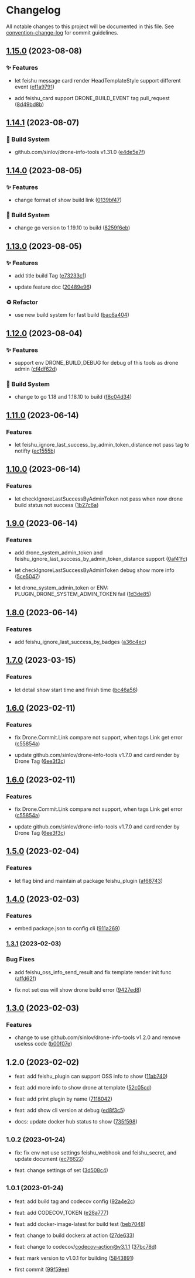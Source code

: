 # Changelog

All notable changes to this project will be documented in this file. See [convention-change-log](https://github.com/convention-change/convention-change-log) for commit guidelines.

## [1.15.0](https://github.com/sinlov/drone-feishu-group-robot/compare/1.14.1...v1.15.0) (2023-08-08)

### ✨ Features

* let feishu message card render HeadTemplateStyle support different event ([ef1a9791](https://github.com/sinlov/drone-feishu-group-robot/commit/ef1a97916f270230a3de438e87c09c7c600fe456))

* add feishu_card support DRONE_BUILD_EVENT tag pull_request ([8d49bd8b](https://github.com/sinlov/drone-feishu-group-robot/commit/8d49bd8b8d03875eeafbed3ad9a690848eb53d5b))

## [1.14.1](https://github.com/sinlov/drone-feishu-group-robot/compare/1.14.0...v1.14.1) (2023-08-07)

### 👷‍ Build System

* github.com/sinlov/drone-info-tools v1.31.0 ([e4de5e7f](https://github.com/sinlov/drone-feishu-group-robot/commit/e4de5e7f3dafdfa391d7e310a2e344c3bf2dd0a5))

## [1.14.0](https://github.com/sinlov/drone-feishu-group-robot/compare/1.13.0...v1.14.0) (2023-08-05)

### ✨ Features

* change format of show build link ([0139bf47](https://github.com/sinlov/drone-feishu-group-robot/commit/0139bf474ff4053a3684a2da8d760312f2e13e07))

### 👷‍ Build System

* change go version to 1.19.10 to build ([8259f6eb](https://github.com/sinlov/drone-feishu-group-robot/commit/8259f6ebb5ae37562ffabd719d88e42e045da4da))

## [1.13.0](https://github.com/sinlov/drone-feishu-group-robot/compare/1.12.0...v1.13.0) (2023-08-05)

### ✨ Features

* add title build Tag ([e73233c1](https://github.com/sinlov/drone-feishu-group-robot/commit/e73233c1778f162fb062e173f3935738e9c35c02))

* update feature doc ([20489e96](https://github.com/sinlov/drone-feishu-group-robot/commit/20489e96d8ce18fdbafcf213ebb4b787fa2c91bd))

### ♻ Refactor

* use new build system for fast build ([bac6a404](https://github.com/sinlov/drone-feishu-group-robot/commit/bac6a40437792b6ca06eed303e9cc06cf04300d1))

## [1.12.0](https://github.com/sinlov/drone-feishu-group-robot/compare/1.11.0...v1.12.0) (2023-08-04)

### ✨ Features

* support env DRONE_BUILD_DEBUG for debug of this tools as drone admin ([cf4df62d](https://github.com/sinlov/drone-feishu-group-robot/commit/cf4df62ddd2a9d66a4a4e4cff73781beb3f455bd))

### 👷‍ Build System

* change to go 1.18 and 1.18.10 to build ([f8c04d34](https://github.com/sinlov/drone-feishu-group-robot/commit/f8c04d341be92feea0bb0d869e7f8a81197e2642))

## [1.11.0](https://github.com/sinlov/drone-feishu-group-robot/compare/v1.10.0...v1.11.0) (2023-06-14)

### Features

* let feishu_ignore_last_success_by_admin_token_distance not pass tag to notifty ([ec1555b](https://github.com/sinlov/drone-feishu-group-robot/commit/ec1555bce120d9d24c910076ae1d38d83d45fc9b))

## [1.10.0](https://github.com/sinlov/drone-feishu-group-robot/compare/v1.9.0...v1.10.0) (2023-06-14)

### Features

* let checkIgnoreLastSuccessByAdminToken not pass when now drone build status not success ([1b27c6a](https://github.com/sinlov/drone-feishu-group-robot/commit/1b27c6a7f80ad2dc488360a627067fce82e9e3b0))

## [1.9.0](https://github.com/sinlov/drone-feishu-group-robot/compare/v1.8.0...v1.9.0) (2023-06-14)

### Features

* add drone_system_admin_token and feishu_ignore_last_success_by_admin_token_distance support ([0af41fc](https://github.com/sinlov/drone-feishu-group-robot/commit/0af41fcdf8dea1ae1cac61857ea736b2657fd52c))

* let checkIgnoreLastSuccessByAdminToken debug show more info ([5ce5047](https://github.com/sinlov/drone-feishu-group-robot/commit/5ce5047c0ed02010204fa7e75562495e8b42f9e9))

* let drone_system_admin_token or ENV: PLUGIN_DRONE_SYSTEM_ADMIN_TOKEN fail ([1d3de85](https://github.com/sinlov/drone-feishu-group-robot/commit/1d3de85a3795bde99a5b919526e3ef82f17160ab))

## [1.8.0](https://github.com/sinlov/drone-feishu-group-robot/compare/v1.7.0...v1.8.0) (2023-06-14)

### Features

* add feishu_ignore_last_success_by_badges ([a36c4ec](https://github.com/sinlov/drone-feishu-group-robot/commit/a36c4ec1f25eed6101a0965d9689777d44bfa7f0))

## [1.7.0](https://github.com/sinlov/drone-feishu-group-robot/compare/v1.6.0...v1.7.0) (2023-03-15)

### Features

* let detail show start time and finish time ([bc46a56](https://github.com/sinlov/drone-feishu-group-robot/commit/bc46a5691c8c627d5614e8d7819c2a710f4c679d))

## [1.6.0](https://github.com/sinlov/drone-feishu-group-robot/compare/v1.5.0...v1.6.0) (2023-02-11)

### Features

* fix Drone.Commit.Link compare not support, when tags Link get error ([c55854a](https://github.com/sinlov/drone-feishu-group-robot/commit/c55854acf74887699b754ff51ef8859937665087))

* update github.com/sinlov/drone-info-tools v1.7.0 and card render by Drone Tag ([6ee3f3c](https://github.com/sinlov/drone-feishu-group-robot/commit/6ee3f3cf01459e68aa97ece2358aed0973d2ff96))

## [1.6.0](https://github.com/sinlov/drone-feishu-group-robot/compare/v1.5.0...v1.6.0) (2023-02-11)

### Features

* fix Drone.Commit.Link compare not support, when tags Link get error ([c55854a](https://github.com/sinlov/drone-feishu-group-robot/commit/c55854acf74887699b754ff51ef8859937665087))

* update github.com/sinlov/drone-info-tools v1.7.0 and card render by Drone Tag ([6ee3f3c](https://github.com/sinlov/drone-feishu-group-robot/commit/6ee3f3cf01459e68aa97ece2358aed0973d2ff96))

## [1.5.0](https://github.com/sinlov/drone-feishu-group-robot/compare/v1.4.0...v1.5.0) (2023-02-04)

### Features

* let flag bind and maintain at package feishu_plugin ([af68743](https://github.com/sinlov/drone-feishu-group-robot/commit/af687439627de513eb54750241252aa0de0d8b8c))

## [1.4.0](https://github.com/sinlov/drone-feishu-group-robot/compare/v1.3.1...v1.4.0) (2023-02-03)

### Features

* embed package.json to config cli ([911a269](https://github.com/sinlov/drone-feishu-group-robot/commit/911a26938ce2e81aae62e90d59523e9bb5e5e232))

### [1.3.1](https://github.com/sinlov/drone-feishu-group-robot/compare/v1.3.0...v1.3.1) (2023-02-03)

### Bug Fixes

* add feishu_oss_info_send_result and fix template render init func ([affd62f](https://github.com/sinlov/drone-feishu-group-robot/commit/affd62f18aae34fb7d4b6ea3c7715de043847f1c))

* fix not set oss will show drone build error ([9427ed8](https://github.com/sinlov/drone-feishu-group-robot/commit/9427ed8b45a4f67df5da87cee8caa72763538b7b))

## [1.3.0](https://github.com/sinlov/drone-feishu-group-robot/compare/v1.2.0...v1.3.0) (2023-02-03)

### Features

* change to use github.com/sinlov/drone-info-tools v1.2.0 and remove useless code ([b00f07e](https://github.com/sinlov/drone-feishu-group-robot/commit/b00f07e93d2f484a0bbac666185ca2af6f9ec465))

## 1.2.0 (2023-02-02)

* feat: add feishu_plugin can support OSS info to show ([11ab740](https://github.com/sinlov/drone-feishu-group-robot/commit/11ab740))

* feat: add more info to show drone at template ([52c05cd](https://github.com/sinlov/drone-feishu-group-robot/commit/52c05cd))

* feat: add print plugin by name ([7118042](https://github.com/sinlov/drone-feishu-group-robot/commit/7118042))

* feat: add show cli version at debug ([ed8f3c5](https://github.com/sinlov/drone-feishu-group-robot/commit/ed8f3c5))

* docs: update docker hub status to show ([735f598](https://github.com/sinlov/drone-feishu-group-robot/commit/735f598))

## <small>1.0.2 (2023-01-24)</small>

* fix: fix env not use settings feishu_webhook and feishu_secret, and update document ([ec76622](https://github.com/sinlov/drone-feishu-group-robot/commit/ec76622))

* feat: change settings of set ([3d508c4](https://github.com/sinlov/drone-feishu-group-robot/commit/3d508c4))

## <small>1.0.1 (2023-01-24)</small>

* feat: add build tag and codecov config ([92a4e2c](https://github.com/sinlov/drone-feishu-group-robot/commit/92a4e2c))

* feat: add CODECOV_TOKEN ([e28a777](https://github.com/sinlov/drone-feishu-group-robot/commit/e28a777))

* feat: add docker-image-latest for build test ([beb7048](https://github.com/sinlov/drone-feishu-group-robot/commit/beb7048))

* feat: change to build dockerx at action ([27de633](https://github.com/sinlov/drone-feishu-group-robot/commit/27de633))

* feat: change to codecov/codecov-action@v3.1.1 ([37bc78d](https://github.com/sinlov/drone-feishu-group-robot/commit/37bc78d))

* feat: mark version to v1.0.1 for building ([5843891](https://github.com/sinlov/drone-feishu-group-robot/commit/5843891))

* first commit ([99f59ee](https://github.com/sinlov/drone-feishu-group-robot/commit/99f59ee))
